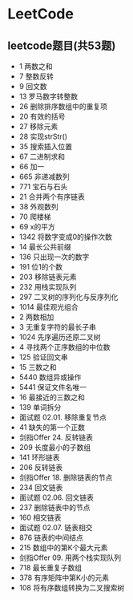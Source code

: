 # LeetCode

## leetcode题目(共53题)

+ 1 两数之和
+ 7 整数反转
+ 9 回文数
+ 13 罗马数字转整数
+ 26 删除排序数组中的重复项
+ 20 有效的括号
+ 27 移除元素
+ 28 实现strStr()
+ 35 搜索插入位置
+ 67 二进制求和
+ 66 加一
+ 665 非递减数列
+ 771 宝石与石头
+ 21 合并两个有序链表
+ 38 外观数列
+ 70 爬楼梯
+ 69 x的平方
+ 1342 将数字变成0的操作次数
+ 14 最长公共前缀
+ 136 只出现一次的数字
+ 191 位1的个数
+ 203 移除链表元素
+ 232 用栈实现队列
+ 297 二叉树的序列化与反序列化
+ 1014 最佳观光组合
+ 2 两数相加
+ 3 无重复字符的最长子串
+ 1024 先序遍历还原二叉树
+ 4 寻找两个正序数组的中位数
+ 125 验证回文串
+ 15 三数之和
+ 5440 数组异或操作
+ 5441 保证文件名唯一
+ 16 最接近的三数之和
+ 139 单词拆分
+ 面试题 02.01. 移除重复节点
+ 41 缺失的第一个正数
+ 剑指Offer 24. 反转链表
+ 209 长度最小的子数组
+ 141 环形链表
+ 206 反转链表
+ 剑指Offer 18. 删除链表的节点
+ 234 回文链表
+ 面试题 02.06. 回文链表
+ 237 删除链表中的节点
+ 160 相交链表
+ 面试题 02.07. 链表相交
+ 876 链表的中间结点
+ 215 数组中的第K个最大元素
+ 剑指Offer 09. 用两个栈实现队列
+ 718 最长重复子数组
+ 378 有序矩阵中第K小的元素
+ 108 将有序数组转换为二叉搜索树